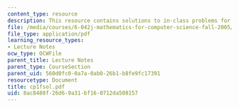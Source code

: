 ```yaml
---
content_type: resource
description: This resource contains solutions to in-class problems for week 1, friday.
file: /media/courses/6-042j-mathematics-for-computer-science-fall-2005/8ac8488f26d69a31bf160712da508157_cp1fsol.pdf
file_type: application/pdf
learning_resource_types:
- Lecture Notes
ocw_type: OCWFile
parent_title: Lecture Notes
parent_type: CourseSection
parent_uid: 560d0fc0-0a7a-0ab0-26b1-b8fe9fc17391
resourcetype: Document
title: cp1fsol.pdf
uid: 8ac8488f-26d6-9a31-bf16-0712da508157
---
```

